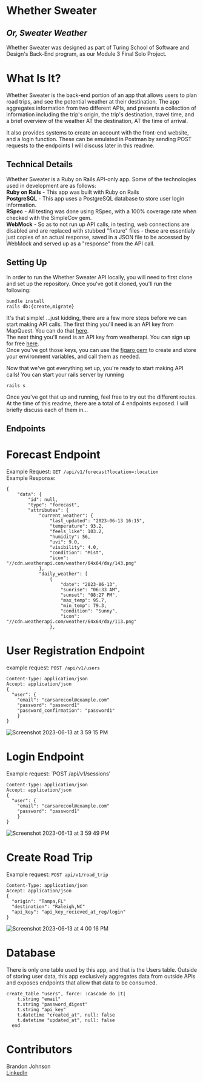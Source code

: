 # <b>Whether Sweater</b>
## <i>Or, Sweater Weather</i>

Whether Sweater was designed as part of Turing School of Software and Design's Back-End program, as our Module 3 Final Solo Project.

# What Is It?
Whether Sweater is the back-end portion of an app that allows users to plan road trips, and see the potential weather at their destination.
The app aggregates information from two different APIs, and presents a collection of information including the trip's origin, the trip's destination, travel time, and a brief overview of the weather AT the destination, AT the time of arrival.<br>

It also provides systems to create an account with the front-end website, and a login function. These can be emulated in Postman by sending POST requests to the endpoints I will discuss later in this readme.

## Technical Details
Whether Sweater is a Ruby on Rails API-only app. Some of the technologies used in development are as follows:<br>
<b>Ruby on Rails</b> - This app was built with Ruby on Rails<br>
<b>PostgreSQL</b> - This app uses a PostgreSQL database to store user login information.<br>
<b>RSpec</b> - All testing was done using RSpec, with a 100% coverage rate when checked with the SimpleCov gem.<br>
<b>WebMock</b> - So as to not run up API calls, in testing, web connections are disabled and are replaced with stubbed "fixture" files - these are essentialy just copies of an actual response, saved in a JSON file to be accessed by WebMock and served up as a "response" from the API call.<br>

## Setting Up
In order to run the Whether Sweater API locally, you will need to first clone and set up the repository. Once you've got it cloned, you'll run the following:
```
bundle install
rails db:{create,migrate}
```
It's that simple! ...just kidding, there are a few more steps before we can start making API calls. The first thing you'll need is an API key from MapQuest. You can do that [here](https://developer.mapquest.com/user/login/sign-up).<br>
The next thing you'll need is an API key from weatherapi. You can sign up for free [here](https://www.weatherapi.com/signup.aspx).<br>
Once you've got those keys, you can use the [figaro gem](https://github.com/laserlemon/figaro) to create and store your environment variables, and call them as needed.<br>

Now that we've got everything set up, you're ready to start making API calls! You can start your rails server by running 
```
rails s
```
Once you've got that up and running, feel free to try out the different routes. At the time of this readme, there are a total of 4 endpoints exposed. I will briefly discuss each of them in...

## Endpoints
# Forecast Endpoint
Example Request: `GET /api/v1/forecast?location=:location`<br>
Example Response:
```
{
    "data": {
        "id": null,
        "type": "forecast",
        "attributes": {
            "current_weather": {
                "last_updated": "2023-06-13 16:15",
                "temperature": 93.2,
                "feels_like": 103.2,
                "humidity": 56,
                "uvi": 9.0,
                "visibility": 4.0,
                "condition": "Mist",
                "icon": "//cdn.weatherapi.com/weather/64x64/day/143.png"
            },
            "daily_weather": [
                {
                    "date": "2023-06-13",
                    "sunrise": "06:33 AM",
                    "sunset": "08:27 PM",
                    "max_temp": 95.7,
                    "min_temp": 79.3,
                    "condition": "Sunny",
                    "icon": "//cdn.weatherapi.com/weather/64x64/day/113.png"
                },
```
# User Registration Endpoint
example request: `POST /api/v1/users`
```
Content-Type: application/json
Accept: application/json
{
  "user": {
    "email": "carsarecool@example.com"
    "password": "password1"
    "password_confirmation": "password1"
    }
}
```
![Screenshot 2023-06-13 at 3 59 15 PM](https://github.com/brenicillin/whether_sweater/assets/120131327/431e5f25-7de9-4529-b9e0-e39edcd34f14)

# Login Endpoint
Example request: `POST /api/v1/sessions'
```
Content-Type: application/json
Accept: application/json
{
  "user": {
    "email": "carsarecool@example.com"
    "password": "password1"
    }
}
```
![Screenshot 2023-06-13 at 3 59 49 PM](https://github.com/brenicillin/whether_sweater/assets/120131327/59e87d1a-33f4-45f2-a595-a96cac17efa6)

# Create Road Trip
Example request: `POST api/v1/road_trip`
```
Content-Type: application/json
Accept: application/json
{
  "origin": "Tampa,FL"
  "destination": "Raleigh,NC"
  "api_key": "api_key_recieved_at_reg/login"
}
```
![Screenshot 2023-06-13 at 4 00 16 PM](https://github.com/brenicillin/whether_sweater/assets/120131327/0ee1812d-4d2d-4759-ba04-bae276491d7e)

# Database
There is only one table used by this app, and that is the Users table. Outside of storing user data, this app exclusively aggregates data from outside APIs and exposes endpoints that allow that data to be consumed.
```
create_table "users", force: :cascade do |t|
    t.string "email"
    t.string "password_digest"
    t.string "api_key"
    t.datetime "created_at", null: false
    t.datetime "updated_at", null: false
  end
  ```
# Contributors
Brandon Johnson<br>
[LinkedIn](www.linkedin.com/in/brandon-j-94b740b2)
